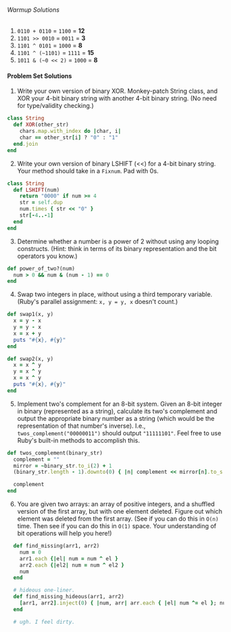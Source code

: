 ###### Warmup Solutions

1. `0110 + 0110` = `1100` = **12**
2. `1101 >> 0010` = `0011` = **3**
3. `1101 ^ 0101` = `1000` = **8**
4. `1101 ^ (~1101)` = `1111` = **15**
5. `1011 & (~0 << 2)` = `1000` = **8**

#### Problem Set Solutions

1. Write your own version of binary XOR. Monkey-patch String class, and XOR your 4-bit binary string with another 4-bit binary string. (No need for type/validity checking.)
  ```ruby
  class String
    def XOR(other_str)
      chars.map.with_index do |char, i|
      char == other_str[i] ? "0" : "1"
    end.join
  end
  ```

2. Write your own version of binary LSHIFT (<<) for a 4-bit binary string. Your method should take in a `Fixnum`. Pad with 0s.

  ```ruby
  class String
    def LSHIFT(num)
      return "0000" if num >= 4
      str = self.dup
      num.times { str << "0" }
      str[-4..-1]
    end
  end
  ```
3. Determine whether a number is a power of 2 without using any looping constructs. (Hint: think in terms of its binary representation and the bit operators you know.)

  ```ruby
  def power_of_two?(num)
    num > 0 && num & (num - 1) == 0
  end
  ```
4. Swap two integers in place, without using a third temporary variable. (Ruby's parallel assignment: `x, y = y, x` doesn't count.)

  ```ruby
  def swap1(x, y)
    x = y - x
    y = y - x
    x = x + y
    puts "#{x}, #{y}"
  end

  def swap2(x, y)
    x = x ^ y
    y = x ^ y
    x = x ^ y
    puts "#{x}, #{y}"
  end
  ```
5. Implement two's complement for an 8-bit system. Given an 8-bit integer in binary (represented as a string), calculate its two's complement and output the appropriate binary number as a string (which would be the representation of that number's inverse). I.e., `twos_complement("00000011")` should output `"11111101"`. Feel free to use Ruby's built-in methods to accomplish this.

  ```ruby
  def twos_complement(binary_str)
    complement = ""
    mirror = ~binary_str.to_i(2) + 1
    (binary_str.length - 1).downto(0) { |n| complement << mirror[n].to_s }

    complement
  end
  ```
6. You are given two arrays: an array of positive integers, and a shuffled version of the first array, but with one element deleted. Figure out which element was deleted from the first array. (See if you can do this in `O(n)` time. Then see if you can do this in `O(1)` space. Your understanding of bit operations will help you here!)

  ```ruby
    def find_missing(arr1, arr2)
      num = 0
      arr1.each {|el| num = num ^ el }
      arr2.each {|el2| num = num ^ el2 }
      num
    end

    # hideous one-liner.
    def find_missing_hideous(arr1, arr2)
      [arr1, arr2].inject(0) { |num, arr| arr.each { |el| num ^= el }; num }
    end

    # ugh. I feel dirty.
  ```
